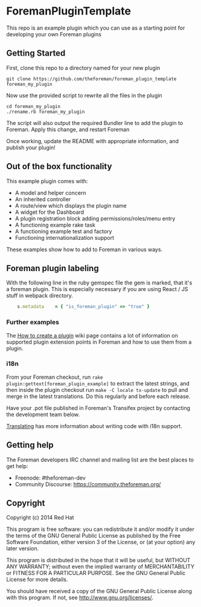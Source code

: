 # ForemanPluginTemplate

This repo is an example plugin which you can use as a starting point for developing
your own Foreman plugins

## Getting Started

First, clone this repo to a directory named for your new plugin

    git clone https://github.com/theforeman/foreman_plugin_template foreman_my_plugin

Now use the provided script to rewrite all the files in the plugin

    cd foreman_my_plugin
    ./rename.rb foreman_my_plugin

The script will also output the required Bundler line to add the plugin to Foreman.
Apply this change, and restart Foreman

Once working, update the README with appropriate information, and publish your plugin!

## Out of the box functionality

This example plugin comes with:

* A model and helper concern
* An inherited controller
* A route/view which displays the plugin name
* A widget for the Dashboard
* A plugin registration block adding permissions/roles/menu entry
* A functioning example rake task
* A functioning example test and factory
* Functioning internationalization support

These examples show how to add to Foreman in various ways.

## Foreman plugin labeling

With the following line in the ruby gemspec file the gem is marked, that it's a foreman plugin. 
This is especially necessary if you are using React / JS stuff in webpack directory.

```ruby
    s.metadata    = { "is_foreman_plugin" => "true" }
```

### Further examples

The [How to create a plugin](https://github.com/theforeman/foreman/blob/develop/developer_docs/how_to_create_a_plugin.asciidoc)
wiki page contains a lot of information on supported plugin extension points in
Foreman and how to use them from a plugin.

### i18n

From your Foreman checkout, run `rake plugin:gettext[foreman_plugin_example]` to
extract the latest strings, and then inside the plugin checkout run `make -C locale
tx-update` to pull and merge in the latest translations.  Do this regularly and
before each release.

Have your .pot file published in Foreman's Transifex project by contacting the
development team below.

[Translating](http://projects.theforeman.org/projects/foreman/wiki/Translating#Translating-for-developers)
has more information about writing code with i18n support.

## Getting help

The Foreman developers IRC channel and mailing list are the best places to get help:

* Freenode: #theforeman-dev
* Community Discourse: <https://community.theforeman.org/>

## Copyright

Copyright (c) 2014 Red Hat

This program is free software: you can redistribute it and/or modify
it under the terms of the GNU General Public License as published by
the Free Software Foundation, either version 3 of the License, or
(at your option) any later version.

This program is distributed in the hope that it will be useful,
but WITHOUT ANY WARRANTY; without even the implied warranty of
MERCHANTABILITY or FITNESS FOR A PARTICULAR PURPOSE.  See the
GNU General Public License for more details.

You should have received a copy of the GNU General Public License
along with this program.  If not, see <http://www.gnu.org/licenses/>.

